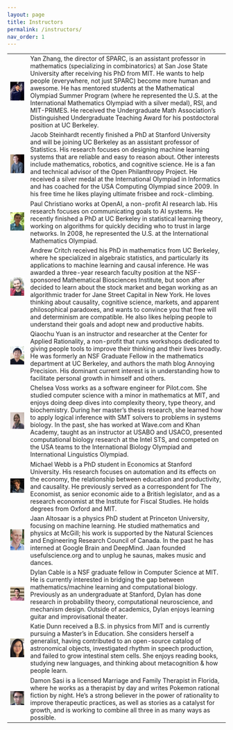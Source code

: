 ```yaml
---
layout: page
title: Instructors
permalink: /instructors/
nav_order: 1
---
```


<table id="instructor_table">
  <tr class="instructor_table_row">
    <td class="instructor_img_td">
      <img src="/assets/instructors/yan.jpg" class="instructor_img"/>
    </td>
    <td>
      <div class="instructor_bio">
        Yan Zhang, the director of SPARC, is an assistant professor in mathematics (specializing in combinatorics) at San Jose State University after receiving his PhD from MIT. He wants to help people (everywhere, not just SPARC) become more human and awesome. He has mentored students at the Mathematical Olympiad Summer Program (where he represented the U.S. at the International Mathematics Olympiad with a silver medal), RSI, and MIT-PRIMES. He received the Undergraduate Math Association’s Distinguished Undergraduate Teaching Award for his postdoctoral position at UC Berkeley.
      </div>
    </td>
  </tr>
  <tr class="instructor_table_row">
    <td class="instructor_img_td">
      <img src="/assets/instructors/jacob.jpg" class="instructor_img"/>
    </td>
    <td>
      <div class="instructor_bio">
        Jacob Steinhardt recently finished a PhD at Stanford University and will be joining UC Berkeley as an assistant professor of Statistics. His research focuses on designing machine learning systems that are reliable and easy to reason about. Other interests include mathematics, robotics, and cognitive science. He is a fan and technical advisor of the Open Philanthropy Project. He received a silver medal at the International Olympiad in Informatics and has coached for the USA Computing Olympiad since 2009. In his free time he likes playing ultimate frisbee and rock-climbing.
      </div>
    </td>
  </tr>
  <tr class="instructor_table_row">
    <td class="instructor_img_td">
      <img src="/assets/instructors/paul.jpg" class="instructor_img"/>
    </td>
    <td>
      <div class="instructor_bio">
        Paul Christiano works at OpenAI, a non-profit AI research lab. His research focuses on communicating goals to AI systems. He recently finished a PhD at UC Berkeley in statistical learning theory, working on algorithms for quickly deciding who to trust in large networks. In 2008, he represented the U.S. at the International Mathematics Olympiad.
      </div>
    </td>
  </tr>
  <tr class="instructor_table_row">
    <td class="instructor_img_td">
      <img src="/assets/instructors/critch.jpg" class="instructor_img"/>
    </td>
    <td>
      <div class="instructor_bio">
        Andrew Critch received his PhD in mathematics from UC Berkeley, where he specialized in algebraic statistics, and particularly its applications to machine learning and causal inference. He was awarded a three-year research faculty position at the NSF-sponsored Mathematical Biosciences Institute, but soon after decided to learn about the stock market and began working as an algorithmic trader for Jane Street Capital in New York. He loves thinking about causality, cognitive science, markets, and apparent philosophical paradoxes, and wants to convince you that free will and determinism are compatible. He also likes helping people to understand their goals and adopt new and productive habits.
      </div>
    </td>
  </tr>
  <tr class="instructor_table_row">
    <td class="instructor_img_td">
      <img src="/assets/instructors/qiaochu.jpg" class="instructor_img"/>
    </td>
    <td>
      <div class="instructor_bio">
        Qiaochu Yuan is an instructor and researcher at the Center for Applied Rationality, a non-profit that runs workshops dedicated to giving people tools to improve their thinking and their lives broadly. He was formerly an NSF Graduate Fellow in the mathematics department at UC Berkeley, and authors the math blog Annoying Precision. His dominant current interest is in understanding how to facilitate personal growth in himself and others.
      </div>
    </td>
  </tr>
  <tr class="instructor_table_row">
    <td class="instructor_img_td">
      <img src="/assets/instructors/chelsea.png" class="instructor_img"/>
    </td>
    <td>
      <div class="instructor_bio">
        Chelsea Voss works as a software engineer for Pilot.com. She studied computer science with a minor in mathematics at MIT, and enjoys doing deep dives into complexity theory, type theory, and biochemistry. During her master’s thesis research, she learned how to apply logical inference with SMT solvers to problems in systems biology. In the past, she has worked at Wave.com and Khan Academy, taught as an instructor at USABO and USACO, presented computational biology research at the Intel STS, and competed on the USA teams to the International Biology Olympiad and International Linguistics Olympiad.
      </div>
    </td>
  </tr>
  <tr class="instructor_table_row">
    <td class="instructor_img_td">
      <img src="/assets/instructors/mikewebb.jpg" class="instructor_img"/>
    </td>
    <td>
      <div class="instructor_bio">
        Michael Webb is a PhD student in Economics at Stanford University. His research focuses on automation and its effects on the economy, the relationship between education and productivity, and causality. He previously served as a correspondent for The Economist, as senior economic aide to a British legislator, and as a research economist at the Institute for Fiscal Studies. He holds degrees from Oxford and MIT.
      </div>
    </td>
  </tr>
  <tr class="instructor_table_row">
    <td class="instructor_img_td">
      <img src="/assets/instructors/jaan.jpg" class="instructor_img"/>
    </td>
    <td>
      <div class="instructor_bio">
        Jaan Altosaar is a physics PhD student at Princeton University, focusing on machine learning. He studied mathematics and physics at McGill; his work is supported by the Natural Sciences and Engineering Research Council of Canada. In the past he has interned at Google Brain and DeepMind. Jaan founded usefulscience.org and to unplug he saunas, makes music and dances.
      </div>
    </td>
  </tr>
  <tr class="instructor_table_row">
    <td class="instructor_img_td">
      <img src="/assets/instructors/dylan.png" class="instructor_img"/>
    </td>
    <td>
      <div class="instructor_bio">
        Dylan Cable is a NSF graduate fellow in Computer Science at MIT. He is currently interested in bridging the gap between mathematics/machine learning and computational biology. Previously as an undergraduate at Stanford, Dylan has done research in probability theory, computational neuroscience, and mechanism design. Outside of academics, Dylan enjoys learning guitar and improvisational theater.
      </div>
    </td>
  </tr>
  <tr class="instructor_table_row">
    <td class="instructor_img_td">
      <img src="/assets/instructors/katie.jpg" class="instructor_img"/>
    </td>
    <td>
      <div class="instructor_bio">
	  Katie Dunn received a B.S. in physics from MIT and is currently pursuing a Master’s in Education. She considers herself a generalist, having contributed to an open-source catalog of astronomical objects, investigated rhythm in speech production, and failed to grow intestinal stem cells. She enjoys reading books, studying new languages, and thinking about metacognition & how people learn.
      </div>
    </td>
  </tr>
  <tr class="instructor_table_row">
    <td class="instructor_img_td">
      <img src="/assets/instructors/damon.png" class="instructor_img"/>
    </td>
    <td>
      <div class="instructor_bio">
        Damon Sasi is a licensed Marriage and Family Therapist in Florida, where he works as a therapist by day and writes Pokemon rational fiction by night. He’s a strong believer in the power of rationality to improve therapeutic practices, as well as stories as a catalyst for growth, and is working to combine all three in as many ways as possible.
      </div>
    </td>
  </tr>
</table>
